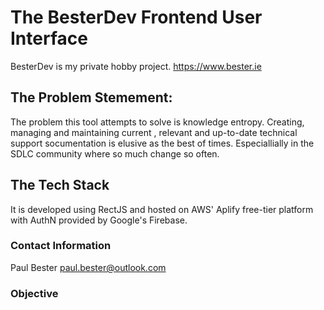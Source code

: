 # The BesterDev Frontend User Interface

BesterDev is my private hobby project.
https://www.bester.ie

## The Problem Stemement:
The problem this tool attempts to solve is knowledge entropy. Creating, managing and maintaining current , relevant and up-to-date technical support socumentation is elusive as the best of times. Especiallially in the SDLC community where so much change so often.  

## The Tech Stack

It is developed using RectJS and hosted on AWS' Aplify free-tier platform with AuthN provided by Google's Firebase. 

### Contact Information

Paul Bester
paul.bester@outlook.com

### Objective

